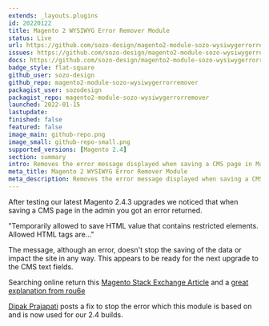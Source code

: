 ```yaml
---
extends: _layouts.plugins
id: 20220122
title: Magento 2 WYSIWYG Error Remover Module
status: Live
url: https://github.com/sozo-design/magento2-module-sozo-wysiwygerrorremover
issues: https://github.com/sozo-design/magento2-module-sozo-wysiwygerrorremover/issues
docs: https://github.com/sozo-design/magento2-module-sozo-wysiwygerrorremover/blob/master/README.md
badge_style: flat-square
github_user: sozo-design
github_repo: magento2-module-sozo-wysiwygerrorremover
packagist_user: sozodesign
packagist_repo: magento2-module-sozo-wysiwygerrorremover
launched: 2022-01-15
lastupdate:
finished: false
featured: false
image_main: github-repo.png
image_small: github-repo-small.png
supported_versions: [Magento 2.4]
section: summary
intro: Removes the error message displayed when saving a CMS page in Magento 2.4.2 or higher.
meta_title: Magento 2 WYSIWYG Error Remover Module
meta_description: Removes the error message displayed when saving a CMS page in Magento 2.4.2 or higher.
---
```


After testing our latest Magento 2.4.3 upgrades we noticed that when saving a CMS page in the admin you got an error returned.

"Temporarily allowed to save HTML value that contains restricted elements. Allowed HTML tags are..."

The message, although an error, doesn't stop the saving of the data or impact the site in any way. This appears to be ready for the next upgrade to the CMS text fields.

Searching online return this [Magento Stack Exchange Article](https://magento.stackexchange.com/questions/331918/cms-and-block-content-warning-magento-2-4-2) and a [great explanation from rou6e](https://magento.stackexchange.com/a/332878/90020)

[Dipak Prajapati](https://magento.stackexchange.com/a/350710/90020) posts a fix to stop the error which this module is based on and is now used for our 2.4 builds.
